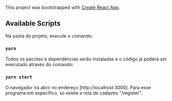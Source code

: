 This project was bootstrapped with [Create React App](https://github.com/facebook/create-react-app).

## Available Scripts

Na pasta do projeto, execute o comando:

### `yarn`

Todos os pacotes e dependências serão instaladas e o código já poderá ser executado através do comando:

### `yarn start`

O navegador irá abrir no endereço [http://localhost:3000]. Para esse programa em expecífico, só existe a rota de cadastro "/register".

